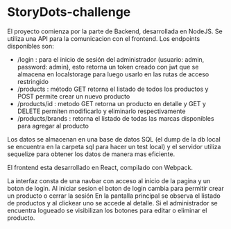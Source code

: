# StoryDots-challenge

El proyecto comienza por la parte de Backend, desarrollada en NodeJS.
Se utiliza una API para la comunicacion con el frontend.
Los endpoints disponibles son:
 - /login : para el inicio de sesión del administrador (usuario: admin, password: admin), esto retorna un token creado con jwt que se almacena en localstorage para luego usarlo en las rutas de acceso restringido
 - /products : método GET retorna el listado de todos los productos y POST permite crear un nuevo producto
 - /products/id : metodo GET retorna un producto en detalle y GET y DELETE permiten modificarlo y eliminarlo respectivamente
 - /products/brands : retorna el listado de todas las marcas disponibles para agregar al producto

Los datos se almacenan en una base de datos SQL (el dump de la db local se encuentra en la carpeta sql para hacer un test local) y el servidor utiliza sequelize para obtener los datos de manera mas eficiente.

El frontend esta desarrollado en React, compilado con Webpack.

La interfaz consta de una navbar con acceso al inicio de la pagina y un boton de login.
Al iniciar sesion el boton de login cambia para permitir crear un producto o cerrar la sesión
En la pantalla principal se observa el listado de productos y al clickear uno se accede al detalle.
Si el administrador se encuentra logueado se visibilizan los botones para editar o eliminar el producto.
